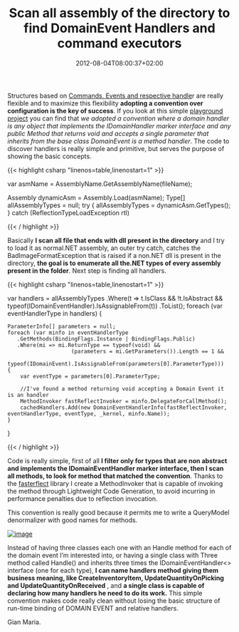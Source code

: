 ﻿---
title: "Scan all assembly of the directory to find DomainEvent Handlers and command executors"
description: ""
date: 2012-08-04T08:00:37+02:00
draft: false
tags: [CQRS,DDD]
categories: [Domain Driven Design]
---
Structures based on [Commands, Events and respective handle](http://www.codewrecks.com/blog/index.php/2012/07/25/convention-over-configuration-domain-event-and-commanding/)r are really flexible and to maximize this flexibility  **adopting a convention over configuration is the key of success**. If you look at this simple [playground project](https://github.com/andreabalducci/Prxm.Cqrs) you can find that *we adopted a convention where a domain handler is any object that implements the IDomainHandler marker interface and any public Method that returns void and accepts a single parameter that inherits from the base class DomainEvent is a method handler*. The code to discover handlers is really simple and primitive, but serves the purpose of showing the basic concepts.

{{< highlight csharp "linenos=table,linenostart=1" >}}


var asmName = AssemblyName.GetAssemblyName(fileName);

Assembly dynamicAsm = Assembly.Load(asmName);
Type[] allAssemblyTypes = null;
 try
  {
       allAssemblyTypes = dynamicAsm.GetTypes();
 }
catch (ReflectionTypeLoadException rtl)

{{< / highlight >}}

Basically  **I scan all file that ends with dll present in the directory** and I try to load it as normal.NET assembly, an outer try catch, catches the BadImageFormatException that is raised if a non.NET dll is present in the directory,  **the goal is to enumerate all the.NET types of every assembly present in the folder**. Next step is finding all handlers.

{{< highlight csharp "linenos=table,linenostart=1" >}}


var handlers = allAssemblyTypes
                   .Where(t => t.IsClass && !t.IsAbstract && typeof(IDomainEventHandler).IsAssignableFrom(t))
                   .ToList();
foreach (var eventHandlerType in handlers)
{

    ParameterInfo[] parameters = null;
    foreach (var minfo in eventHandlerType
       .GetMethods(BindingFlags.Instance | BindingFlags.Public)
       .Where(mi => mi.ReturnType == typeof(void) &&
                        (parameters = mi.GetParameters()).Length == 1 &&
                        typeof(IDomainEvent).IsAssignableFrom(parameters[0].ParameterType)))
    {
        var eventType = parameters[0].ParameterType;

        //I've found a method returning void accepting a Domain Event it is an handler
        MethodInvoker fastReflectInvoker = minfo.DelegateForCallMethod();
        cachedHandlers.Add(new DomainEventHandlerInfo(fastReflectInvoker, eventHandlerType, eventType, _kernel, minfo.Name));
    }
}

{{< / highlight >}}

Code is really simple, first of all  **I filter only for types that are non abstract and implements the IDomainEventHandler marker interface, then I scan all methods, to look for method that matched the convention**. Thanks to the [fasterflect](http://fasterflect.codeplex.com/) library I create a MethodInvoker that is capable of invoking the method through Lightweight Code Generation, to avoid incurring in performance penalties due to reflection invocation.

This convention is really good because it permits me to write a QueryModel denormalizer with good names for methods.

[![image](https://www.codewrecks.com/blog/wp-content/uploads/2012/08/image_thumb.png "image")](https://www.codewrecks.com/blog/wp-content/uploads/2012/08/image.png)

Instead of having three classes each one with an Handle method for each of the domain event I’m interested into, or having a single class with Three method called Handle() and inherits three times the IDomainEventHandler&lt;&gt; interface (one for each type),  **I can name handlers method giving them business meaning, like CreateInventoryItem, UpdateQuantityOnPicking and UpdateQuantityOnReceived** , and  **a single class is capable of declaring how many handlers he need to do its work.** This simple convention makes code really clean without losing the basic structure of run-time binding of DOMAIN EVENT and relative handlers.

Gian Maria.
